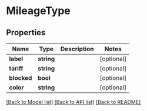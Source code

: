 # MileageType

## Properties

 Name        | Type       | Description | Notes      
-------------|------------|-------------|------------
 **label**   | **string** |             | [optional] 
 **tariff**  | **string** |             | [optional] 
 **blocked** | **bool**   |             | [optional] 
 **color**   | **string** |             | [optional] 

[[Back to Model list]](../README.md#documentation-for-models) [[Back to API list]](../README.md#documentation-for-api-endpoints) [[Back to README]](../README.md)


